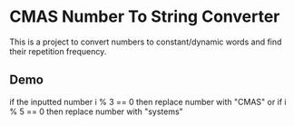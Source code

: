 # CMAS Number To String Converter
This is a project to convert numbers to constant/dynamic words and find their repetition frequency.

## Demo
if the inputted number i % 3 == 0 then replace number with "CMAS" or if i % 5 == 0 then replace number with "systems" 
